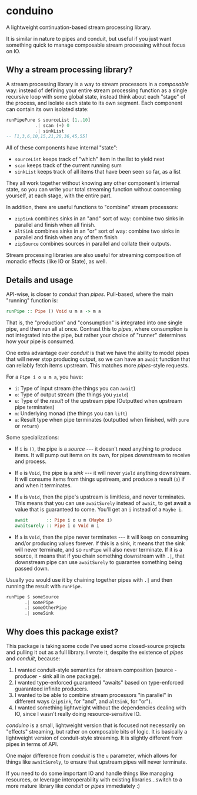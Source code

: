 # conduino

A lightweight continuation-based stream processing library.

It is similar in nature to pipes and conduit, but useful if you just want
something quick to manage composable stream processing without focus on IO.

## Why a stream processing library?

A stream processing library is a way to stream processors in a *composable* way:
instead of defining your entire stream processing function as a single
recursive loop with some global state, instead think about each "stage" of the process,
and isolate each state to its own segment.  Each component can contain its own
isolated state:

```haskell
runPipePure $ sourceList [1..10]
           .| scan (+) 0
           .| sinkList
-- [1,3,6,10,15,21,28,36,45,55]
```

All of these components have internal "state":

*   `sourceList` keeps track of "which" item in the list to yield next
*   `scan` keeps track of the current running sum
*   `sinkList` keeps track of all items that have been seen so far, as a list

They all work together without knowing any other component's internal state, so
you can write your total streaming function without concerning yourself, at
each stage, with the entire part.

In addition, there are useful functions to "combine" stream processors:

*   `zipSink` combines sinks in an "and" sort of way: combine two sinks in
    parallel and finish when all finish.
*   `altSink` combines sinks in an "or" sort of way: combine two sinks in
    parallel and finish when any of them finish
*   `zipSource` combines sources in parallel and collate their outputs.

Stream processing libraries are also useful for streaming composition of
monadic effects (like IO or State), as well.

## Details and usage

API-wise, is closer to *conduit* than *pipes*.  Pull-based, where the main
"running" function is:

```haskell
runPipe :: Pipe () Void u m a -> m a
```

That is, the "production" and "consumption" is integrated into one single pipe,
and then run all at once.  Contrast this to *pipes*, where consumption is not
integrated into the pipe, but rather your choice of "runner" determines how
your pipe is consumed.

One extra advantage over *conduit* is that we have the ability to model pipes
that will never stop producing output, so we can have an `await` function that
can reliably fetch items upstream.  This matches more *pipes*-style requests.

For a `Pipe i o u m a`, you have:

*    `i`: Type of input stream (the things you can `await`)
*    `o`: Type of output stream (the things you `yield`)
*    `u`: Type of the *result* of the upstream pipe (Outputted when upstream
     pipe terminates)
*    `m`: Underlying monad (the things you can `lift`)
*    `a`: Result type when pipe terminates (outputted when finished, with
     `pure` or `return`)

Some specializations:

*   If `i` is `()`, the pipe is a *source* --- it doesn't need anything to
    produce items.  It will pump out items on its own, for pipes downstream to
    receive and process.

*   If `o` is `Void`, the pipe is a *sink* --- it will never `yield` anything
    downstream.  It will consume items from things upstream, and produce a
    result (`a`) if and when it terminates.

*   If `u` is `Void`, then the pipe's upstream is limitless, and never
    terminates.  This means that you can use `awaitSurely` instead of `await`,
    to get await a value that is guaranteed to come.  You'll get an `i` instead
    of a `Maybe i`.

    ```haskell
    await       :: Pipe i o u m (Maybe i)
    awaitsurely :: Pipe i o Void m i
    ```

*   If `a` is `Void`, then the pipe never terminates --- it will keep on
    consuming and/or producing values forever.  If this is a sink, it means
    that the sink will never terminate, and so `runPipe` will also never
    terminate. If it is a source, it means that if you chain something
    downstream with `.|`, that downstream pipe can use `awaitSurely` to
    guarantee something being passed down.

Usually you would use it by chaining together pipes with `.|` and then running
the result with `runPipe`.

```haskell
runPipe $ someSource
       .| somePipe
       .| someOtherPipe
       .| someSink
```


## Why does this package exist?

This package is taking some code I've used some closed-source projects and
pulling it out as a full library.  I wrote it, despite the existence of *pipes*
and *conduit*, because:

1.  I wanted conduit-style semantics for stream composition (source - producer -
    sink all in one package).
2.  I wanted type-enforced guaranteed "awaits" based on type-enforced
    guaranteed infinite producers.
3.  I wanted to be able to combine stream processors "in parallel" in
    different ways (`zipSink`, for "and", and `altSink`, for "or").
3.  I wanted something lightweight without the dependencies dealing with IO,
    since I wasn't really doing resource-sensitive IO.

*conduino* is a small, lightweight version that is focused not necessarily on
"effects" streaming, but rather on composable bits of logic.  It is basically a
lightweight version of conduit-style streaming.  It is slightly different from
pipes in terms of API.

One major difference from *conduit* is the `u` parameter, which allows for
things like `awaitSurely`, to ensure that upstream pipes will never terminate.

If you need to do some important IO and handle things like managing resources,
or leverage interoperability with existing libraries...switch to a more mature
library like *conduit* or *pipes* immediately :)
